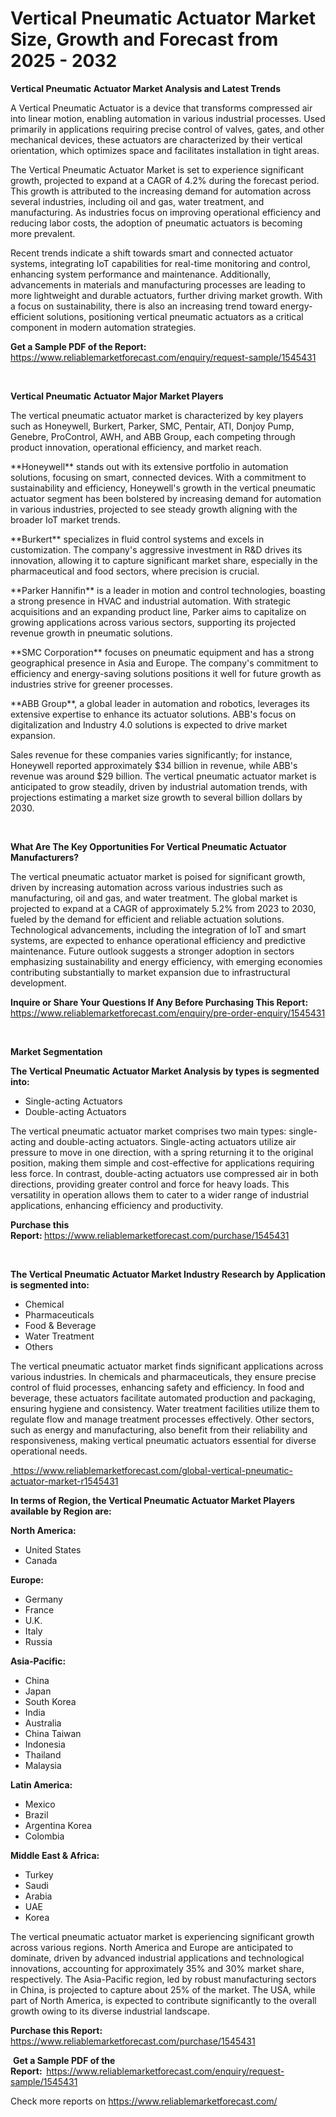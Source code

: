 <p><h1>Vertical Pneumatic Actuator Market Size, Growth and Forecast from 2025 - 2032</h1></p><p><strong>Vertical Pneumatic Actuator Market Analysis and Latest Trends</strong></p>
<p><p>A Vertical Pneumatic Actuator is a device that transforms compressed air into linear motion, enabling automation in various industrial processes. Used primarily in applications requiring precise control of valves, gates, and other mechanical devices, these actuators are characterized by their vertical orientation, which optimizes space and facilitates installation in tight areas.</p><p>The Vertical Pneumatic Actuator Market is set to experience significant growth, projected to expand at a CAGR of 4.2% during the forecast period. This growth is attributed to the increasing demand for automation across several industries, including oil and gas, water treatment, and manufacturing. As industries focus on improving operational efficiency and reducing labor costs, the adoption of pneumatic actuators is becoming more prevalent.</p><p>Recent trends indicate a shift towards smart and connected actuator systems, integrating IoT capabilities for real-time monitoring and control, enhancing system performance and maintenance. Additionally, advancements in materials and manufacturing processes are leading to more lightweight and durable actuators, further driving market growth. With a focus on sustainability, there is also an increasing trend toward energy-efficient solutions, positioning vertical pneumatic actuators as a critical component in modern automation strategies.</p></p>
<p><strong>Get a Sample PDF of the Report:&nbsp;</strong> <a href="https://www.reliablemarketforecast.com/enquiry/request-sample/1545431?utm_campaign=2291&utm_medium=2&utm_source=Github&utm_content=ia&utm_term=27022025&utm_id=vertical-pneumatic-actuator">https://www.reliablemarketforecast.com/enquiry/request-sample/1545431</a></p>
<p>&nbsp;</p>
<p><strong>Vertical Pneumatic Actuator Major Market Players</strong></p>
<p><p>The vertical pneumatic actuator market is characterized by key players such as Honeywell, Burkert, Parker, SMC, Pentair, ATI, Donjoy Pump, Genebre, ProControl, AWH, and ABB Group, each competing through product innovation, operational efficiency, and market reach.</p><p>**Honeywell** stands out with its extensive portfolio in automation solutions, focusing on smart, connected devices. With a commitment to sustainability and efficiency, Honeywell's growth in the vertical pneumatic actuator segment has been bolstered by increasing demand for automation in various industries, projected to see steady growth aligning with the broader IoT market trends.</p><p>**Burkert** specializes in fluid control systems and excels in customization. The company's aggressive investment in R&D drives its innovation, allowing it to capture significant market share, especially in the pharmaceutical and food sectors, where precision is crucial.</p><p>**Parker Hannifin** is a leader in motion and control technologies, boasting a strong presence in HVAC and industrial automation. With strategic acquisitions and an expanding product line, Parker aims to capitalize on growing applications across various sectors, supporting its projected revenue growth in pneumatic solutions.</p><p>**SMC Corporation** focuses on pneumatic equipment and has a strong geographical presence in Asia and Europe. The company's commitment to efficiency and energy-saving solutions positions it well for future growth as industries strive for greener processes.</p><p>**ABB Group**, a global leader in automation and robotics, leverages its extensive expertise to enhance its actuator solutions. ABB's focus on digitalization and Industry 4.0 solutions is expected to drive market expansion.</p><p>Sales revenue for these companies varies significantly; for instance, Honeywell reported approximately $34 billion in revenue, while ABB's revenue was around $29 billion. The vertical pneumatic actuator market is anticipated to grow steadily, driven by industrial automation trends, with projections estimating a market size growth to several billion dollars by 2030.</p></p>
<p>&nbsp;</p>
<p><strong>What Are The Key Opportunities For Vertical Pneumatic Actuator Manufacturers?</strong></p>
<p><p>The vertical pneumatic actuator market is poised for significant growth, driven by increasing automation across various industries such as manufacturing, oil and gas, and water treatment. The global market is projected to expand at a CAGR of approximately 5.2% from 2023 to 2030, fueled by the demand for efficient and reliable actuation solutions. Technological advancements, including the integration of IoT and smart systems, are expected to enhance operational efficiency and predictive maintenance. Future outlook suggests a stronger adoption in sectors emphasizing sustainability and energy efficiency, with emerging economies contributing substantially to market expansion due to infrastructural development.</p></p>
<p><strong>Inquire or Share Your Questions If Any Before Purchasing This Report:</strong> <a href="https://www.reliablemarketforecast.com/enquiry/pre-order-enquiry/1545431?utm_campaign=2291&utm_medium=2&utm_source=Github&utm_content=ia&utm_term=27022025&utm_id=vertical-pneumatic-actuator">https://www.reliablemarketforecast.com/enquiry/pre-order-enquiry/1545431</a></p>
<p>&nbsp;</p>
<p><strong>Market Segmentation</strong></p>
<p><strong>The Vertical Pneumatic Actuator Market Analysis by types is segmented into:</strong></p>
<p><ul><li>Single-acting Actuators</li><li>Double-acting Actuators</li></ul></p>
<p><p>The vertical pneumatic actuator market comprises two main types: single-acting and double-acting actuators. Single-acting actuators utilize air pressure to move in one direction, with a spring returning it to the original position, making them simple and cost-effective for applications requiring less force. In contrast, double-acting actuators use compressed air in both directions, providing greater control and force for heavy loads. This versatility in operation allows them to cater to a wider range of industrial applications, enhancing efficiency and productivity.</p></p>
<p><strong>Purchase this Report:&nbsp;</strong><a href="https://www.reliablemarketforecast.com/purchase/1545431?utm_campaign=2291&utm_medium=2&utm_source=Github&utm_content=ia&utm_term=27022025&utm_id=vertical-pneumatic-actuator">https://www.reliablemarketforecast.com/purchase/1545431</a></p>
<p>&nbsp;</p>
<p><strong>The Vertical Pneumatic Actuator Market Industry Research by Application is segmented into:</strong></p>
<p><ul><li>Chemical</li><li>Pharmaceuticals</li><li>Food & Beverage</li><li>Water Treatment</li><li>Others</li></ul></p>
<p><p>The vertical pneumatic actuator market finds significant applications across various industries. In chemicals and pharmaceuticals, they ensure precise control of fluid processes, enhancing safety and efficiency. In food and beverage, these actuators facilitate automated production and packaging, ensuring hygiene and consistency. Water treatment facilities utilize them to regulate flow and manage treatment processes effectively. Other sectors, such as energy and manufacturing, also benefit from their reliability and responsiveness, making vertical pneumatic actuators essential for diverse operational needs.</p></p>
<p><a href="https://www.reliablemarketforecast.com/global-vertical-pneumatic-actuator-market-r1545431?utm_campaign=2291&utm_medium=2&utm_source=Github&utm_content=ia&utm_term=27022025&utm_id=vertical-pneumatic-actuator">&nbsp;https://www.reliablemarketforecast.com/global-vertical-pneumatic-actuator-market-r1545431</a></p>
<p><strong>In terms of Region, the Vertical Pneumatic Actuator Market Players available by Region are:</strong></p>
<p>
    <p> <strong> North America: </strong>
        <ul>
            <li>United States</li>
            <li>Canada</li>
        </ul>
        </p> 
    <p> <strong> Europe: </strong>
        <ul>
            <li>Germany</li>
            <li>France</li>
            <li>U.K.</li>
            <li>Italy</li>
            <li>Russia</li>
        </ul>
        </p> 
    <p> <strong> Asia-Pacific: </strong>
        <ul>
            <li>China</li>
            <li>Japan</li>
            <li>South Korea</li>
            <li>India</li>
            <li>Australia</li>
            <li>China Taiwan</li>
            <li>Indonesia</li>
            <li>Thailand</li>
            <li>Malaysia</li>
        </ul>
        </p> 
    <p> <strong> Latin America: </strong>
        <ul>
            <li>Mexico</li>
            <li>Brazil</li>
            <li>Argentina Korea</li>
            <li>Colombia</li>
        </ul>
        </p> 
    <p> <strong> Middle East & Africa: </strong>
        <ul>
            <li>Turkey</li>
            <li>Saudi</li>
            <li>Arabia</li>
            <li>UAE</li>
            <li>Korea</li>
        </ul>
    </p>
    </p>
<p><p>The vertical pneumatic actuator market is experiencing significant growth across various regions. North America and Europe are anticipated to dominate, driven by advanced industrial applications and technological innovations, accounting for approximately 35% and 30% market share, respectively. The Asia-Pacific region, led by robust manufacturing sectors in China, is projected to capture about 25% of the market. The USA, while part of North America, is expected to contribute significantly to the overall growth owing to its diverse industrial landscape.</p></p>
<p><strong>Purchase this Report: </strong><a href="https://www.reliablemarketforecast.com/purchase/1545431?utm_campaign=2291&utm_medium=2&utm_source=Github&utm_content=ia&utm_term=27022025&utm_id=vertical-pneumatic-actuator">https://www.reliablemarketforecast.com/purchase/1545431</a></p>
<p>&nbsp;<strong>Get a Sample PDF of the Report:&nbsp;&nbsp;</strong><a href="https://www.reliablemarketforecast.com/enquiry/request-sample/1545431?utm_campaign=2291&utm_medium=2&utm_source=Github&utm_content=ia&utm_term=27022025&utm_id=vertical-pneumatic-actuator">https://www.reliablemarketforecast.com/enquiry/request-sample/1545431</a></p>
<p><strong></strong></p>
<p>Check more reports on <a href="https://www.reliablemarketforecast.com/?utm_campaign=2291&utm_medium=2&utm_source=Github&utm_content=ia&utm_term=27022025&utm_id=vertical-pneumatic-actuator">https://www.reliablemarketforecast.com/</a></p>